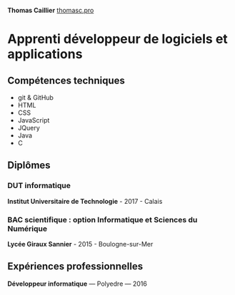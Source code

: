 __Thomas Caillier__
[thomasc.pro](http://www.thomasc.pro)

# Apprenti développeur de logiciels et applications

## Compétences techniques

- git & GitHub
- HTML
- CSS
- JavaScript
- JQuery
- Java
- C

## Diplômes

### DUT informatique
__Institut Universitaire de Technologie__ - 2017 - Calais


### BAC scientifique : option Informatique  et Sciences du Numérique
__Lycée Giraux Sannier__ - 2015 - Boulogne-sur-Mer

## Expériences professionnelles

__Développeur informatique__ — Polyedre — 2016
